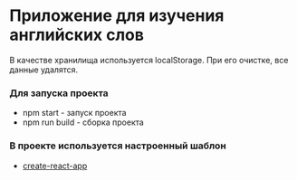 # Приложение для изучения английских слов
В качестве хранилища используется localStorage. 
При его очистке, все данные удалятся.

### Для запуска проекта 
  - npm start - запуск проекта
  - npm run build - сборка проекта
  
### В проекте используется настроенный шаблон  
- [create-react-app](https://github.com/facebook/create-react-app)